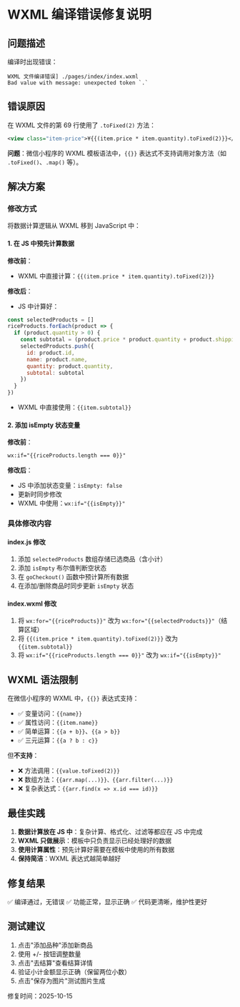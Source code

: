 # WXML 编译错误修复说明

## 问题描述

编译时出现错误：
```
WXML 文件编译错误] ./pages/index/index.wxml 
Bad value with message: unexpected token `.`
```

## 错误原因

在 WXML 文件的第 69 行使用了 `.toFixed(2)` 方法：
```xml
<view class="item-price">¥{{(item.price * item.quantity).toFixed(2)}}</view>
```

**问题**：微信小程序的 WXML 模板语法中，`{{}}` 表达式不支持调用对象方法（如 `.toFixed()`、`.map()` 等）。

## 解决方案

### 修改方式

将数据计算逻辑从 WXML 移到 JavaScript 中：

#### 1. 在 JS 中预先计算数据

**修改前**：
- WXML 中直接计算：`{{(item.price * item.quantity).toFixed(2)}}`

**修改后**：
- JS 中计算好：
```javascript
const selectedProducts = []
riceProducts.forEach(product => {
  if (product.quantity > 0) {
    const subtotal = (product.price * product.quantity + product.shipping * product.quantity).toFixed(2)
    selectedProducts.push({
      id: product.id,
      name: product.name,
      quantity: product.quantity,
      subtotal: subtotal
    })
  }
})
```

- WXML 中直接使用：`{{item.subtotal}}`

#### 2. 添加 isEmpty 状态变量

**修改前**：
```xml
wx:if="{{riceProducts.length === 0}}"
```

**修改后**：
- JS 中添加状态变量：`isEmpty: false`
- 更新时同步修改
- WXML 中使用：`wx:if="{{isEmpty}}"`

### 具体修改内容

#### index.js 修改
1. 添加 `selectedProducts` 数组存储已选商品（含小计）
2. 添加 `isEmpty` 布尔值判断空状态
3. 在 `goCheckout()` 函数中预计算所有数据
4. 在添加/删除商品时同步更新 `isEmpty` 状态

#### index.wxml 修改
1. 将 `wx:for="{{riceProducts}}"` 改为 `wx:for="{{selectedProducts}}"`（结算区域）
2. 将 `{{(item.price * item.quantity).toFixed(2)}}` 改为 `{{item.subtotal}}`
3. 将 `wx:if="{{riceProducts.length === 0}}"` 改为 `wx:if="{{isEmpty}}"`

## WXML 语法限制

在微信小程序的 WXML 中，`{{}}` 表达式支持：
- ✅ 变量访问：`{{name}}`
- ✅ 属性访问：`{{item.name}}`
- ✅ 简单运算：`{{a + b}}`、`{{a > b}}`
- ✅ 三元运算：`{{a ? b : c}}`

但**不支持**：
- ❌ 方法调用：`{{value.toFixed(2)}}`
- ❌ 数组方法：`{{arr.map(...)}}、{{arr.filter(...)}}`
- ❌ 复杂表达式：`{{arr.find(x => x.id === id)}}`

## 最佳实践

1. **数据计算放在 JS 中**：复杂计算、格式化、过滤等都应在 JS 中完成
2. **WXML 只做展示**：模板中只负责显示已经处理好的数据
3. **使用计算属性**：预先计算好需要在模板中使用的所有数据
4. **保持简洁**：WXML 表达式越简单越好

## 修复结果

✅ 编译通过，无错误
✅ 功能正常，显示正确
✅ 代码更清晰，维护性更好

## 测试建议

1. 点击"添加品种"添加新商品
2. 使用 +/- 按钮调整数量
3. 点击"去结算"查看结算详情
4. 验证小计金额显示正确（保留两位小数）
5. 点击"保存为图片"测试图片生成

修复时间：2025-10-15

